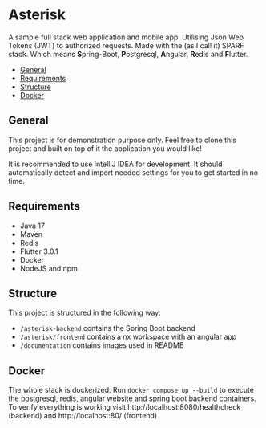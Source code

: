 # Asterisk

A sample full stack web application and mobile app. Utilising Json Web Tokens (JWT) to authorized requests. Made with the (as I call it) SPARF stack. Which means
**S**pring-Boot, **P**ostgresql, **A**ngular, **R**edis and **F**lutter.

- [General](#general)
- [Requirements](#requirements)
- [Structure](#structure)
- [Docker](#docker)

## General
This project is for demonstration purpose only. Feel free to clone this project and built
on top of it the application you would like!

It is recommended to use IntelliJ IDEA for development. It should automatically
detect and import needed settings for you to get started in no time.

## Requirements
* Java 17
* Maven
* Redis
* Flutter 3.0.1
* Docker
* NodeJS and npm

## Structure
This project is structured in the following way:
* ``/asterisk-backend`` contains the Spring Boot backend
* ``/asterisk/frontend`` contains a nx workspace with an angular app
* ``/documentation`` contains images used in README

## Docker
The whole stack is dockerized. Run ``docker compose up --build`` to execute the postgresql, redis, angular website and spring boot backend containers.
To verify everything is working visit http://localhost:8080/healthcheck (backend) and http://localhost:80/ (frontend)